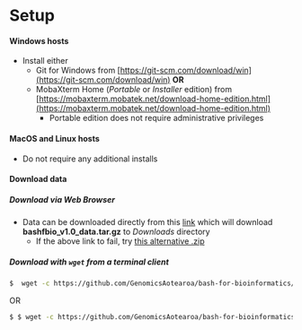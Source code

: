 # Setup

#### Windows hosts

* Install either 
    - Git for Windows from [https://git-scm.com/download/win](https://git-scm.com/download/win) **OR**
    - MobaXterm Home (*Portable* or *Installer* edition) from [https://mobaxterm.mobatek.net/download-home-edition.html](https://mobaxterm.mobatek.net/download-home-edition.html)
        * Portable edition does not require administrative privileges 

#### MacOS and Linux hosts

* Do not require any additional installs

#### Download data

##### Download via Web Browser

* Data can be downloaded directly from this [link](https://github.com/GenomicsAotearoa/bash-for-bioinformatics/releases/download/v1.0rc1/bashfbio_v1.0_data.tar.gz) which will download **bashfbio_v1.0_data.tar.gz** to *Downloads* directory
    * If the above link to fail, try [this alternative .zip](https://github.com/GenomicsAotearoa/bash-for-bioinformatics/releases/download/v1.0rc1/bashfbio_v1.0_data.zip)

##### Download with `wget` from a terminal client

```bash
$  wget -c https://github.com/GenomicsAotearoa/bash-for-bioinformatics/releases/download/v1.0rc1/bashfbio_v1.0_data.tar.gz
```
OR

```bash
$ $ wget -c https://github.com/GenomicsAotearoa/bash-for-bioinformatics/releases/download/v1.0rc1/bashfbio_v1.0_data.zip
```